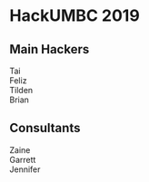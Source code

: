 # HackUMBC 2019


## Main Hackers
Tai <br/>
Feliz <br/>
Tilden <br/>
Brian <br/>

## Consultants
Zaine <br/>
Garrett <br/>
Jennifer <br/>

































































































































































































